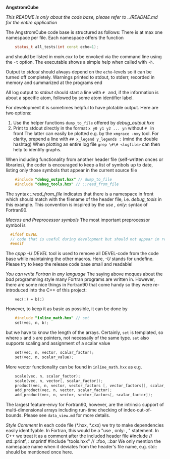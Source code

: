 **AngstromCube**

*This README is only about the code base, please refer to ../README.md for the entire application*
  
The AngstromCube code base is structured as follows:
There is at max one namespace per file.
Each namespace offers the function
```C++
    status_t all_tests(int const echo=1);
```
and should be listed in *main.cxx* to be envoked via the command line using the `-t` option.
The executable shows a simple help when called with `-h`.

Output to *stdout* should always depend on the `echo`-levels so it can be turned off completely.
Warnings printed to stdout, to stderr, recorded in memory and summarized at the programs end 

All log output to *stdout* should start a line with `# ` and, if the information is about 
a specific atom, followed by some atom identifier label.

For development it is sometimes helpful to have plotable output. Here are two options:
  1. Use the helper functions `dump_to_file` offered by *debug_output.hxx*
  2. Print to stdout directly in the format `x y0 y1 y2 ... yn` without `# ` in front
The latter can easily be plotted e.g. by the `xmgrace -nxy` tool.
For clarity, prepend a line with `## x_legend y_legends :` (mind the double hashtag)
When plotting an entire log file `grep \#\# <logfile>` can then help to identify graphs.

When including functionality from another header file (self-written onces or libraries),
the coder is encouraged to keep a list of symbols up to date, listing only those
symbols that appear in the current source file
```C++
    #include "debug_output.hxx" // dump_to_file
    #include "debug_tools.hxx" // ::read_from_file
```
The syntax *::read_from_file* indicates that there is a namespace in front
which should match with the filename of the header file, i.e. *debug_tools* in this example.
This convention is inspired by the *use <module>, only: <symbols>* syntax of Fortran90. 

*Macros and Preprocessor symbols*
The most important preprocessor symbol is
```C
  #ifdef DEVEL
  // code that is useful during development but should not appear in release versions
  #endif
```
The *cppp -U DEVEL* tool is used to remove all DEVEL-code from the code base while
maintaining the other macros. Here, *-U* stands for undefine.
Please try to keep the release code base small and readable!

*You can write Fortran in any language*
The saying above moques about the *bad* programming style many Fortran programs
are written in. However, there are some nice things in Fortran90 that come handy
so they were re-introduced into the C++ of this project:
```Fortran90
    vec(:) = b(:)
```
However, to keep it as basic as possible, it can be done by
```C++
    #include "inline_math.hxx" // set
    set(vec, n, b);
```
but we have to know the length of the arrays.
Certainly, `set` is templated, so where `x` and `b` are pointers, not necessaily of the same type.
`set` also supports scaling and assignment of a scalar value
```C++
    set(vec, n, vector, scalar_factor);
    set(vec, n, scalar_value);
```
More vector functionality can be found in `inline_math.hxx` as e.g.
```C++
    scale(vec, n, scalar_factor);
    scale(vec, n, vector[, scalar_factor]);
    product(vec, n, vector, vector_factors [, vector_factors][, scalar_factor]);
    add_product(vec, n, vector, scalar_factor);
    add_product(vec, n, vector, vector_factors[, scalar_factor]);
```

The largest feature-envy for Fortran90, however, are the intrinsic support of
multi-dimensional arrays including run-time checking of index-out-of-bounds.
Please see `data_view.md` for more details.

*Style Comment*
In each code file (*.hxx, *.cxx) we try to make dependencies easily identifyable.
In Fortran, this would be a "use <modulename>, only: <function1>, <function2>" statement.
In C++ we treat it as a comment after the included header file
    #include <cstdio> // std::printf, ::snprintf
    #include "tools.hxx" // ::foo, ::bar
We only mention the namespace name when it deviates from the header's file name,
e.g. std:: should be mentioned once here.
